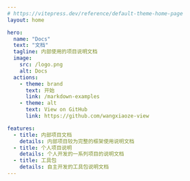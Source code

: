```yaml
---
# https://vitepress.dev/reference/default-theme-home-page
layout: home

hero:
  name: "Docs"
  text: "文档"
  tagline: 内部使用的项目说明文档
  image:
    src: /logo.png
    alt: Docs
  actions:
    - theme: brand
      text: 开始
      link: /markdown-examples
    - theme: alt
      text: View on GitHub
      link: https://github.com/wangxiaoze-view

features:
  - title: 内部项目文档
    details: 内部项目较为完整的框架使用说明文档
  - title: 个人项目说明
    details: 个人开发的一系列项目的说明文档
  - title: 工具包
    details: 自主开发的工具包说明文档
---
```

